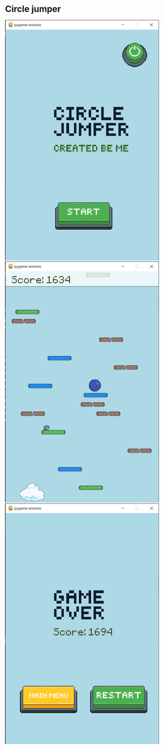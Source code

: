 # Circle jumper

![Main menu](photos/mainMenu.png "Main menu of game")
![Gameplay](photos/gameplay.png "Gameplay of game")
![Game Over](photos/end.png "Game over menu")